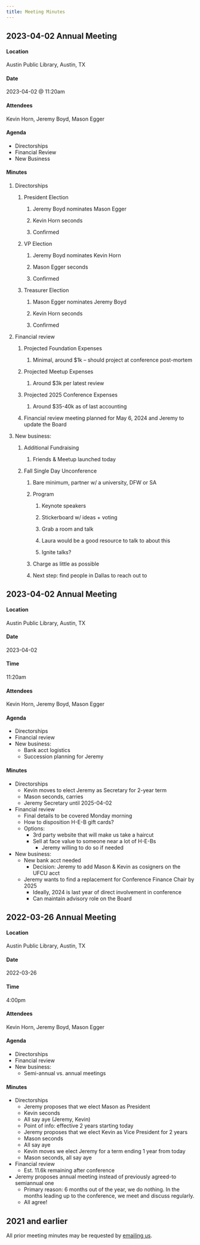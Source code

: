 ```yaml
---
title: Meeting Minutes
---
```


## 2023-04-02 Annual Meeting

#### Location 
Austin Public Library, Austin, TX
#### Date
2023-04-02 @ 11:20am

#### Attendees
Kevin Horn, Jeremy Boyd, Mason Egger

#### Agenda

* Directorships
* Financial Review
* New Business

#### Minutes

1. Directorships

   1. President Election

      1. Jeremy Boyd nominates Mason Egger

      2. Kevin Horn seconds

      3. Confirmed

   2. VP Election

      1. Jeremy Boyd nominates Kevin Horn

      2. Mason Egger seconds

      3. Confirmed

   3. Treasurer Election

      1. Mason Egger nominates Jeremy Boyd

      2. Kevin Horn seconds

      3. Confirmed

2. Financial review

   1. Projected Foundation Expenses

      1. Minimal, around $1k – should project at conference post-mortem

   2. Projected Meetup Expenses

      1. Around $3k per latest review

   3. Projected 2025 Conference Expenses

      1. Around $35-40k as of last accounting

   4. Financial review meeting planned for May 6, 2024 and Jeremy to update the Board

3. New business:

   1. Additional Fundraising

      1. Friends & Meetup launched today

   2. Fall Single Day Unconference

      1. Bare minimum, partner w/ a university, DFW or SA

      2. Program

         1. Keynote speakers

         2. Stickerboard w/ ideas + voting

         3. Grab a room and talk

         4. Laura would be a good resource to talk to about this

         5. Ignite talks?

      3. Charge as little as possible

      4. Next step: find people in Dallas to reach out to


## 2023-04-02 Annual Meeting
#### Location
Austin Public Library, Austin, TX
#### Date
2023-04-02
#### Time
11:20am
#### Attendees
Kevin Horn, Jeremy Boyd, Mason Egger
#### Agenda
- Directorships
- Financial review
- New business:
    - Bank acct logistics
    - Succession planning for Jeremy
#### Minutes
- Directorships
    - Kevin moves to elect Jeremy as Secretary for 2-year term
    - Mason seconds, carries
    - Jeremy Secretary until 2025-04-02
- Financial review
    - Final details to be covered Monday morning
    - How to disposition H-E-B gift cards?
    - Options:
        - 3rd party website that will make us take a haircut
        - Sell at face value to someone near a lot of H-E-Bs
            - Jeremy willing to do so if needed
- New business:
    - New bank acct needed
        - Decision: Jeremy to add Mason & Kevin as cosigners on the UFCU acct
    - Jeremy wants to find a replacement for Conference Finance Chair by 2025
        - Ideally, 2024 is last year of direct involvement in conference
        - Can maintain advisory role on the Board

## 2022-03-26 Annual Meeting
#### Location
Austin Public Library, Austin, TX
#### Date
2022-03-26
#### Time
4:00pm
#### Attendees
Kevin Horn, Jeremy Boyd, Mason Egger
#### Agenda
- Directorships
- Financial review
- New business:
    - Semi-annual vs. annual meetings
#### Minutes
- Directorships
    - Jeremy proposes that we elect Mason as President
    - Kevin seconds
    - All say aye (Jeremy, Kevin)
    - Point of info: effective 2 years starting today
    - Jeremy proposes that we elect Kevin as Vice President for 2 years
    - Mason seconds
    - All say aye
    - Kevin moves we elect Jeremy for a term ending 1 year from today
    - Mason seconds, all say aye
- Financial review
    - Est. 11.6k remaining after conference
- Jeremy proposes annual meeting instead of previously agreed-to semiannual one
    - Primary reason: 6 months out of the year, we do nothing. In the months leading up to the conference, we meet and discuss regularly.
    - All agree!

## 2021 and earlier
All prior meeting minutes may be requested by [emailing us](mailto:info@pytexas.org).
